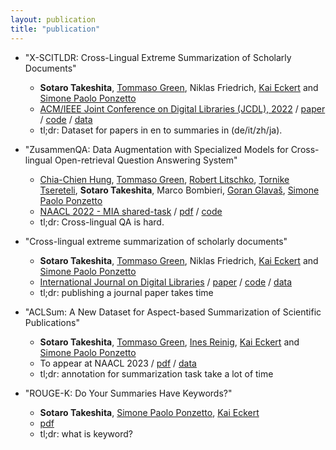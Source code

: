 ```yaml
---
layout: publication
title: "publication"
---
```


- "X-SCITLDR: Cross-Lingual Extreme Summarization of Scholarly Documents"
  - **Sotaro Takeshita**, [Tommaso Green](https://green-t.io/), Niklas Friedrich, [Kai Eckert](http://wiss.iuk.hdm-stuttgart.de/people/kai-eckert/) and [Simone Paolo Ponzetto](https://www.uni-mannheim.de/dws/people/professors/prof-dr-simone-paolo-ponzetto/)
  - [ACM/IEEE Joint Conference on Digital Libraries (JCDL), 2022](https://2022.jcdl.org/) / [paper](https://arxiv.org/abs/2205.15051) / [code](https://github.com/sobamchan/xscitldr) / [data](https://huggingface.co/datasets/umanlp/xscitldr)
  - tl;dr: Dataset for papers in en to summaries in (de/it/zh/ja).

- "ZusammenQA: Data Augmentation with Specialized Models for Cross-lingual Open-retrieval Question Answering System"
  - [Chia-Chien Hung](https://chiachienhung.github.io/), [Tommaso Green](https://green-t.io/), [Robert Litschko](https://rlitschk.github.io/), [Tornike Tsereteli](https://www.torniketsereteli.com/), **Sotaro Takeshita**, Marco Bombieri, [Goran Glavaš](https://sites.google.com/view/goranglavas), [Simone Paolo Ponzetto](https://www.uni-mannheim.de/dws/people/professors/prof-dr-simone-paolo-ponzetto/)
  - [NAACL 2022 - MIA shared-task](https://mia-workshop.github.io/index.html) / [pdf](https://arxiv.org/abs/2205.14981) / [code](https://github.com/umanlp/zusammenqa)
  - tl;dr: Cross-lingual QA is hard.

- "Cross-lingual extreme summarization of scholarly documents"
  - **Sotaro Takeshita**, [Tommaso Green](https://green-t.io/), Niklas Friedrich, [Kai Eckert](http://wiss.iuk.hdm-stuttgart.de/people/kai-eckert/) and [Simone Paolo Ponzetto](https://www.uni-mannheim.de/dws/people/professors/prof-dr-simone-paolo-ponzetto/)
  - [International Journal on Digital Libraries](https://www.springer.com/journal/799) / [paper](https://link.springer.com/article/10.1007/s00799-023-00373-2) / [code](https://github.com/sobamchan/xscitldr) / [data](https://huggingface.co/datasets/umanlp/xscitldr)
  - tl;dr: publishing a journal paper takes time

- "ACLSum: A New Dataset for Aspect-based Summarization of Scientific Publications"
  - **Sotaro Takeshita**, [Tommaso Green](https://green-t.io/), [Ines Reinig](https://www.uni-mannheim.de/dws/people/researchers/phd-students/ines-reinig/), [Kai Eckert](http://wiss.iuk.hdm-stuttgart.de/people/kai-eckert/) and [Simone Paolo Ponzetto](https://www.uni-mannheim.de/dws/people/professors/prof-dr-simone-paolo-ponzetto/)
  - To appear at NAACL 2023 / [pdf](https://arxiv.org/abs/2403.05303) / [data](https://huggingface.co/datasets/sobamchan/aclsum)
  - tl;dr: annotation for summarization task take a lot of time

- "ROUGE-K: Do Your Summaries Have Keywords?"
  - **Sotaro Takeshita**, [Simone Paolo Ponzetto](https://www.uni-mannheim.de/dws/people/professors/prof-dr-simone-paolo-ponzetto/), [Kai Eckert](http://wiss.iuk.hdm-stuttgart.de/people/kai-eckert/)
  - [pdf](https://arxiv.org/abs/2403.05186)
  - tl;dr: what is keyword?
